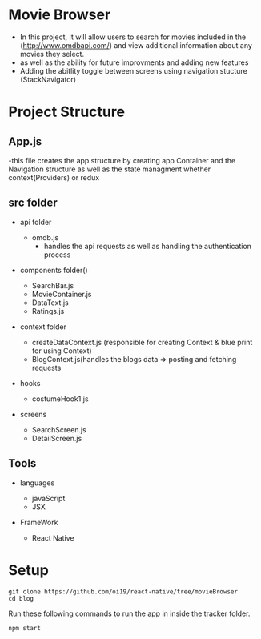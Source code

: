 # Movie Browser
  
  - In this project, It will allow users to search for movies included in the (http://www.omdbapi.com/) and view additional information about any movies they select.
  - as well as the ability for future improvments and adding new features   
  - Adding the abitlity toggle between screens using navigation stucture (StackNavigator)
  
  
  # Project Structure 
  
  ## App.js 
   -this file creates the app structure by creating app Container and the Navigation structure as well as the state managment whether context(Providers) or redux 
  
  
  ## src folder 
   - api folder
       - omdb.js 
          - handles the api requests as well as handling the authentication process 
            
   
   - components folder()
     
       - SearchBar.js
       - MovieContainer.js
       - DataText.js
       - Ratings.js
      
   
   - context folder 
       - createDataContext.js (responsible for creating Context & blue print for using Context)
       - BlogContext.js(handles the blogs data => posting and fetching requests
   
   - hooks
      - costumeHook1.js
      
    
   - screens 
      - SearchScreen.js
      - DetailScreen.js
  
 ## Tools   
  - languages
    - javaScript 
    - JSX
    
  - FrameWork
    - React Native 
 

# Setup
   ```shell script
git clone https://github.com/oi19/react-native/tree/movieBrowser
cd blog
```
Run these following commands to run the app in inside the tracker folder.

```shell script
npm start
```
